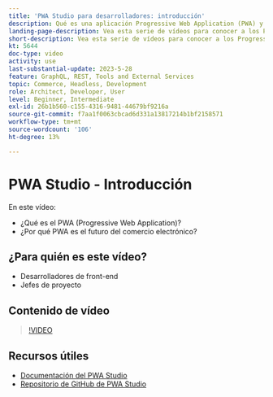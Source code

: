 ```yaml
---
title: 'PWA Studio para desarrolladores: introducción'
description: Qué es una aplicación Progressive Web Application (PWA) y por qué PWA Studio es el futuro.
landing-page-description: Vea esta serie de vídeos para conocer a los Progressive Web Application (PWA) y por qué PWA Studio es el futuro de [!DNL Commerce] sitios.
short-description: Vea esta serie de vídeos para conocer a los Progressive Web Application (PWA) y por qué PWA Studio es el futuro de [!DNL Commerce] sitios.
kt: 5644
doc-type: video
activity: use
last-substantial-update: 2023-5-28
feature: GraphQL, REST, Tools and External Services
topic: Commerce, Headless, Development
role: Architect, Developer, User
level: Beginner, Intermediate
exl-id: 26b1b560-c155-4316-9481-44679bf9216a
source-git-commit: f7aa1f0063cbcad6d331a13817214b1bf2158571
workflow-type: tm+mt
source-wordcount: '106'
ht-degree: 13%

---
```


# PWA Studio - Introducción

En este vídeo:

- ¿Qué es el PWA (Progressive Web Application)?
- ¿Por qué PWA es el futuro del comercio electrónico?

## ¿Para quién es este vídeo?

- Desarrolladores de front-end
- Jefes de proyecto

## Contenido de vídeo

>[!VIDEO](https://video.tv.adobe.com/v/35715?quality=12&learn=on)

## Recursos útiles

- [Documentación del PWA Studio](https://developer.adobe.com/commerce/pwa-studio/)
- [Repositorio de GitHub de PWA Studio](https://github.com/magento/pwa-studio)
